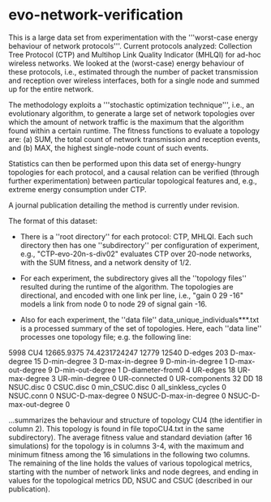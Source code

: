 evo-network-verification
========================

This is a large data set from experimentation with the '''worst-case energy behaviour of network protocols'''. Current protocols analyzed: Collection Tree Protocol (CTP) and Multihop Link Quality Indicator (MHLQI) for ad-hoc wireless networks. We looked at the (worst-case) energy behaviour of these protocols, i.e., estimated through the number of packet transmission and reception over wireless interfaces, both for a single node and summed up for the entire network. 

The methodology exploits a '''stochastic optimization technique''', i.e., an evolutionary algorithm, to generate a large set of network topologies over which the amount of network traffic is the maximum that the algorithm found within a certain runtime. The fitness functions to evaluate a topology are: (a) SUM, the total count of network transmission and reception events, and (b) MAX, the highest single-node count of such events.

Statistics can then be performed upon this data set of energy-hungry topologies for each protocol, and a causal relation can be verified (through further experimentation) between particular topological features and, e.g., extreme energy consumption under CTP. 

A journal publication detailing the method is currently under revision.

The format of this dataset:

*  There is a ''root directory'' for each protocol: CTP, MHLQI. Each such directory then has one ''subdirectory'' per configuration of experiment, e.g., "CTP-evo-20n-s-div02" evaluates CTP over 20-node networks, with the SUM fitness, and a network density of 1/2. 

*  For each experiment, the subdirectory gives all the ''topology files'' resulted during the runtime of the algorithm. The topologies are directional, and encoded with one link per line, i.e., "gain    0   29   -16" models a link from node 0 to node 29 of signal gain -16. 

*  Also for each experiment, the ''data file'' data_unique_individuals***.txt is a processed summary of the set of topologies. Here, each ''data line'' processes one topology file; e.g. the following line:

5998    CU4 12665.9375  74.4231724247   12779   12540   D-edges 203     D-max-degree 15     D-min-degree 3  D-max-in-degree 9   D-min-in-degree 1   D-max-out-degree 9  D-min-out-degree 1  D-diameter-from0 4  UR-edges 18     UR-max-degree 3     UR-min-degree 0     UR-connected 0  UR-components 32    DD 18   NSUC.disc 0    CSUC.disc 0     min_CSUC.disc 0     all_sinkless_cycles 0   NSUC.conn 0     NSUC-D-max-degree 0 NSUC-D-max-in-degree 0  NSUC-D-max-out-degree 0

...summarizes the behaviour and structure of topology CU4 (the identifier in column 2). This topology is found in file topoCU4.txt in the same subdirectory). The average fitness value and standard deviation (after 16 simulations) for the topology is in columns 3-4, with the maximum and minimum fitness among the 16 simulations in the following two columns. The remaining of the line holds the values of various topological metrics, starting with the number of network links and node degrees, and ending in values for the topological metrics DD, NSUC and CSUC (described in our publication).
